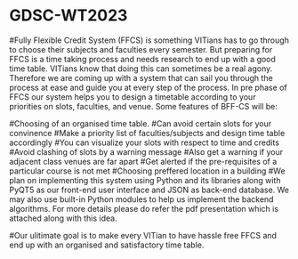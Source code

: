 # GDSC-WT2023
#Fully Flexible Credit System (FFCS) is something VITians has to go through to choose their subjects and faculties every semester. But preparing for FFCS is a time taking process and needs research to end up with a good time table. VITians know that doing this can sometimes be a real agony. Therefore we are coming up with a system that can sail you through the process at ease and guide you at every step of the process. In pre phase of FFCS our system helps you to design a timetable according to your priorities on slots, faculties, and venue. Some features of BFF-CS will be:

#Choosing of an organised time table.
#Can avoid certain slots for your convinence
#Make a priority list of faculties/subjects and design time table accordingly
#You can visualize your slots with respect to time and credits
#Avoid clashing of slots by a warning message
#Also get a warning if your adjacent class venues are far apart
#Get alerted if the pre-requisites of a particular course is not met
#Choosing preffered location in a building
#We plan on implementing this system using Python and its libraries along with PyQT5 as our front-end user interface and JSON as back-end database. We may also use built-in Python modules to help us implement the backend algorithms. For more details please do refer the pdf presentation which is attached along with this idea.

#Our ulitimate goal is to make every VITian to have hassle free FFCS and end up with an organised and satisfactory time table. 

